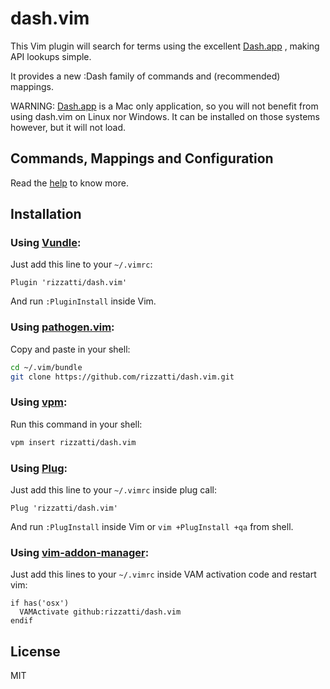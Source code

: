 # dash.vim

This Vim plugin will search for terms using the excellent [Dash.app][Dash]
, making API lookups simple.

It provides a new :Dash family of commands and (recommended) mappings.

WARNING: [Dash.app][Dash] is a Mac only application, so you will not benefit
from using dash.vim on Linux nor Windows. It can be installed on those systems
however, but it will not load.

## Commands, Mappings and Configuration

Read the [help][txt-doc] to know more.

## Installation

### Using [Vundle][vundle]:

Just add this line to your `~/.vimrc`:

```vim
Plugin 'rizzatti/dash.vim'
```

And run `:PluginInstall` inside Vim.

### Using [pathogen.vim][pathogen]:

Copy and paste in your shell:

```bash
cd ~/.vim/bundle
git clone https://github.com/rizzatti/dash.vim.git
```

### Using [vpm][vpm]:

Run this command in your shell:

```bash
vpm insert rizzatti/dash.vim
```

### Using [Plug][plug]:

Just add this line to your `~/.vimrc` inside plug call:

```vim
Plug 'rizzatti/dash.vim'
```

And run `:PlugInstall` inside Vim or `vim +PlugInstall +qa` from shell.

### Using [vim-addon-manager][vim-addon-manager]:

Just add this lines to your `~/.vimrc` inside VAM activation code and restart vim:

```vim
if has('osx')
  VAMActivate github:rizzatti/dash.vim
endif
```

## License

MIT

[Dash]: http://kapeli.com/
[pathogen]: https://github.com/tpope/vim-pathogen
[txt-doc]: https://raw.githubusercontent.com/rizzatti/dash.vim/master/doc/dash.txt
[vpm]: https://github.com/KevinSjoberg/vpm
[vundle]: https://github.com/gmarik/vundle
[plug]: https://github.com/junegunn/vim-plug
[vim-addon-manager]: https://github.com/MarcWeber/vim-addon-manager
